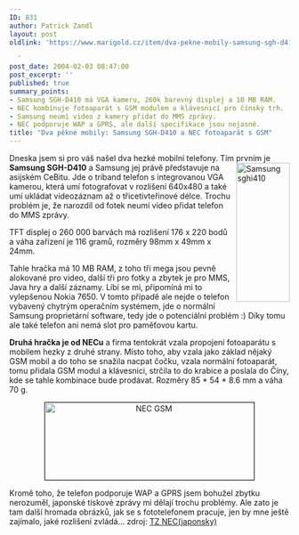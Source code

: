 ```yaml
---
ID: 831
author: Patrick Zandl
layout: post
oldlink: 'https://www.marigold.cz/item/dva-pekne-mobily-samsung-sgh-d410-a-nec-fotoaparat-s-gsm

  '
post_date: 2004-02-03 08:47:00
post_excerpt: ''
published: true
summary_points:
- Samsung SGH-D410 má VGA kameru, 260k barevný displej a 10 MB RAM.
- NEC kombinuje fotoaparát s GSM modulem a klávesnicí pro čínský trh.
- Samsung neumí video z kamery přidat do MMS zprávy.
- NEC podporuje WAP a GPRS, ale další specifikace jsou nejasné.
title: "Dva pěkné mobily: Samsung SGH-D410 a NEC fotoaparát s GSM"
---
```


<p>
Dneska jsem si pro váš našel dva hezké mobilní telefony. Tím prvním je <STRONG>Samsung SGH-D410</STRONG> <IMG height=250 alt="Samsung sghi410" src="/wp-content/uploads/samsung-sghi410.jpg" width=96 align=right>a Samsung jej právě představuje na asijském CeBitu. Jde o triband telefon s integrovanou VGA kamerou, která umí fotografovat v rozlišení 640x480 a také umí ukládat videozáznam až o třicetivteřinové délce. Trochu problém je, že narozdíl od fotek neumí video přidat telefon do MMS zprávy. </p>

<p>
TFT displej o 260 000 barvách má rozlišení 176 x 220 bodů&#160; a váha zařízení je 116 gramů, rozměry 98mm x 49mm x 24mm. </p>

<p>
Tahle hračka má 10 MB RAM, z toho tři mega jsou pevně alokované pro video, další tři pro fotky a zbytek je pro MMS, Java hry a další záznamy. Líbí se mi, připomíná mi to vylepšenou Nokia 7650. V tomto případě ale nejde o telefon vybavený chytrým operačním systémem, jde o normální Samsung proprietární software, tedy jde o potenciální problém :) Díky tomu ale také telefon ani nemá slot pro paměťovou kartu.</p>

<p>
<STRONG>Druhá hračka je od NECu</STRONG> a firma tentokrát vzala propojení fotoaparátu s mobilem hezky z druhé strany. Místo toho, aby vzala jako základ nějaký GSM mobil a do toho se snažila nacpat čočku, vzala normální fotoaparát, tomu přidala GSM modul a klávesnici, strčila to do krabice a poslala do Číny, kde se tahle kombinace bude prodávat. Rozměry 85 * 54 * 8.6 mm a váha 70 g.</p>

<P align=center><IMG height=139 alt="NEC GSM" src="/wp-content/uploads/nec-gsm.jpg" width=376 border=1></p>

<P align=left>Kromě toho, že telefon podporuje WAP a GPRS jsem bohužel zbytku nerozuměl, japonské tiskové zprávy mi dělají trochu problémy. Ale zato je tam další hromada obrázků, jak se s fototelefonem pracuje, jen by mne ještě zajímalo, jaké rozlišení zvládá... zdroj: <A href="http://k-tai.impress.co.jp//cda/article/news_toppage/17443.html" target=_blank>TZ NEC(japonsky)</A>&#160;</p>